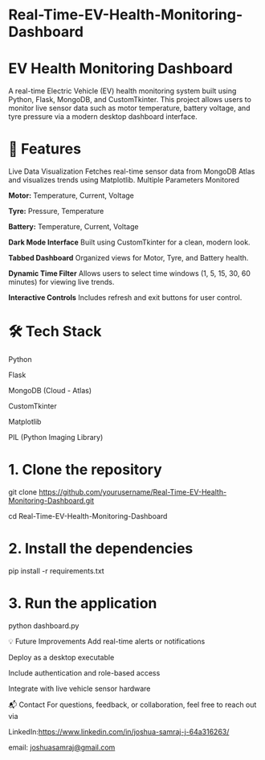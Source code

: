 # Real-Time-EV-Health-Monitoring-Dashboard

# EV Health Monitoring Dashboard
A real-time Electric Vehicle (EV) health monitoring system built using Python, Flask, MongoDB, and CustomTkinter. This project allows users to monitor live sensor data such as motor temperature, battery voltage, and tyre pressure via a modern desktop dashboard interface.

# **🔧 Features**

Live Data Visualization
Fetches real-time sensor data from MongoDB Atlas and visualizes trends using Matplotlib.
Multiple Parameters Monitored

**Motor:** Temperature, Current, Voltage

**Tyre:** Pressure, Temperature

**Battery:** Temperature, Current, Voltage

**Dark Mode Interface**
Built using CustomTkinter for a clean, modern look.

**Tabbed Dashboard**
Organized views for Motor, Tyre, and Battery health.

**Dynamic Time Filter**
Allows users to select time windows (1, 5, 15, 30, 60 minutes) for viewing live trends.

**Interactive Controls**
Includes refresh and exit buttons for user control.

# **🛠️ Tech Stack**
Python

Flask

MongoDB (Cloud - Atlas)

CustomTkinter

Matplotlib

PIL (Python Imaging Library)


# 1. Clone the repository
git clone https://github.com/yourusername/Real-Time-EV-Health-Monitoring-Dashboard.git

cd Real-Time-EV-Health-Monitoring-Dashboard


# 2. Install the dependencies
pip install -r requirements.txt

# 3. Run the application
python dashboard.py

💡 Future Improvements
Add real-time alerts or notifications

Deploy as a desktop executable

Include authentication and role-based access

Integrate with live vehicle sensor hardware

📬 Contact
For questions, feedback, or collaboration, feel free to reach out via 

LinkedIn:https://www.linkedin.com/in/joshua-samraj-j-64a316263/

email: joshuasamraj@gmail.com
